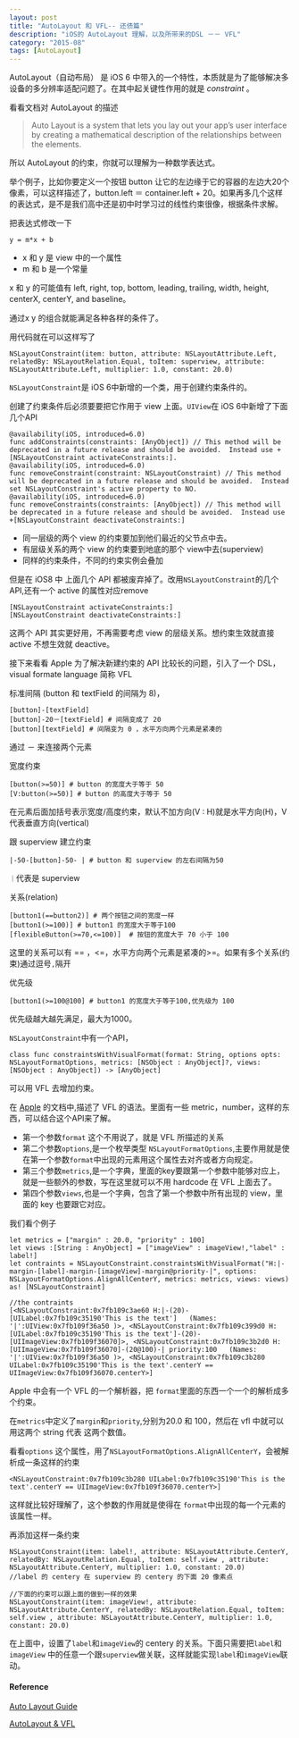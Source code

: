 ```yaml
---
layout: post
title: "AutoLayout 和 VFL-- 还债篇"
description: "iOS的 AutoLayout 理解，以及所带来的DSL －－ VFL"
category: "2015-08"
tags: [AutoLayout]
---
```


AutoLayout（自动布局） 是 iOS 6 中带入的一个特性，本质就是为了能够解决多设备的多分辨率适配问题了。在其中起关键性作用的就是 *constraint* 。

看看文档对 AutoLayout 的描述

> Auto Layout is a system that lets you lay out your app’s user interface by creating a mathematical description of the relationships between the elements. 

所以 AutoLayout 的约束，你就可以理解为一种数学表达式。

举个例子，比如你要定义一个按钮 button 让它的左边缘于它的容器的左边大20个像素，可以这样描述了，button.left ＝ container.left + 20。如果再多几个这样的表达式，是不是我们高中还是初中时学习过的线性约束很像，根据条件求解。

把表达式修改一下

	y = m*x + b

* x 和 y 是 view 中的一个属性
* m 和 b 是一个常量

x 和 y 的可能值有 left, right, top, bottom, leading, trailing, width, height, centerX, centerY, and baseline。

通过x y 的组合就能满足各种各样的条件了。

用代码就在可以这样写了

	NSLayoutConstraint(item: button, attribute: NSLayoutAttribute.Left, relatedBy: NSLayoutRelation.Equal, toItem: superview, attribute: NSLayoutAttribute.Left, multiplier: 1.0, constant: 20.0)                              

`NSLayoutConstraint`是 iOS 6中新增的一个类，用于创建约束条件的。

创建了约束条件后必须要要把它作用于 view 上面。`UIView`在 iOS 6中新增了下面几个API

    @availability(iOS, introduced=6.0)
    func addConstraints(constraints: [AnyObject]) // This method will be deprecated in a future release and should be avoided.  Instead use +[NSLayoutConstraint activateConstraints:].
    @availability(iOS, introduced=6.0)
    func removeConstraint(constraint: NSLayoutConstraint) // This method will be deprecated in a future release and should be avoided.  Instead set NSLayoutConstraint's active property to NO.
    @availability(iOS, introduced=6.0)
    func removeConstraints(constraints: [AnyObject]) // This method will be deprecated in a future release and should be avoided.  Instead use +[NSLayoutConstraint deactivateConstraints:]

* 同一层级的两个 view 的约束要加到他们最近的父节点中去。
* 有层级关系的两个 view 的约束要到地底的那个 view中去(superview)
* 同样的约束条件，不同的约束实例会叠加

但是在 iOS8 中 上面几个 API 都被废弃掉了。改用`NSLayoutConstraint`的几个 API,还有一个 active 的属性对应remove

	[NSLayoutConstraint activateConstraints:]
	[NSLayoutConstraint deactivateConstraints:]

这两个  API 其实更好用，不再需要考虑 view 的层级关系。想约束生效就直接 active 不想生效就 deactive。

接下来看看 Apple 为了解决新建约束的 API 比较长的问题，引入了一个 DSL，visual formate language 简称 VFL

标准间隔 (button 和 textField 的间隔为 8)，

	[button]-[textField]
	[button]-20－[textField] # 间隔变成了 20
	[button][textField] # 间隔变为 0 ，水平方向两个元素是紧凑的

通过 － 来连接两个元素

宽度约束

	[button(>=50)] # button 的宽度大于等于 50
	[V:button(>=50)] # button 的高度大于等于 50

在元素后面加括号表示宽度/高度约束，默认不加方向(V : H)就是水平方向(H)，V 代表垂直方向(vertical)

跟 superview 建立约束
	
	|-50-[button]-50- | # button 和 superview 的左右间隔为50 
 
`｜`代表是 superview

关系(relation)

	[button1(==button2)] # 两个按钮之间的宽度一样
	[button1(>=100)] # button1 的宽度大于等于100
	[flexibleButton(>=70,<=100)]  # 按钮的宽度大于 70 小于 100

这里的关系可以有 == ，<=，水平方向两个元素是紧凑的>=。如果有多个关系(约束)通过逗号`,`隔开

优先级

	[button1(>=100@100] # button1 的宽度大于等于100,优先级为 100

优先级越大越先满足，最大为1000。

`NSLayoutConstraint`中有一个API，

	class func constraintsWithVisualFormat(format: String, options opts: NSLayoutFormatOptions, metrics: [NSObject : AnyObject]?, views: [NSObject : AnyObject]) -> [AnyObject]

可以用 VFL 去增加约束。

在 [Apple](https://developer.apple.com/library/prerelease/ios/documentation/UserExperience/Conceptual/AutolayoutPG/VisualFormatLanguage/VisualFormatLanguage.html#//apple_ref/doc/uid/TP40010853-CH3-SW11) 的文档中,描述了 VFL 的语法。里面有一些 metric，number，这样的东西，可以结合这个API来了解。

* 第一个参数`format` 这个不用说了，就是 VFL 所描述的关系
* 第二个参数`options`,是一个枚举类型 `NSLayoutFormatOptions`,主要作用就是使在第一个参数`format`中出现的元素用这个属性去对齐或者方向规定。
* 第三个参数`metrics`,是一个字典，里面的key要跟第一个参数中能够对应上，就是一些额外的参数，写在这里就可以不用 hardcode 在 VFL 上面去了。
* 第四个参数`views`,也是一个字典，包含了第一个参数中所有出现的 view，里面的 key 也要跟它对应。


我们看个例子

	let metrics = ["margin" : 20.0, "priority" : 100]
    let views :[String : AnyObject] = ["imageView" : imageView!,"label" : label!]
    let contraints = NSLayoutConstraint.constraintsWithVisualFormat("H:|-margin-[label]-margin-[imageView]-margin@priority-|", options: NSLayoutFormatOptions.AlignAllCenterY, metrics: metrics, views: views) as! [NSLayoutConstraint]

    //the contraints 
	[<NSLayoutConstraint:0x7fb109c3ae60 H:|-(20)-[UILabel:0x7fb109c35190'This is the text']   (Names: '|':UIView:0x7fb109f36a50 )>, <NSLayoutConstraint:0x7fb109c399d0 H:[UILabel:0x7fb109c35190'This is the text']-(20)-[UIImageView:0x7fb109f36070]>, <NSLayoutConstraint:0x7fb109c3b2d0 H:[UIImageView:0x7fb109f36070]-(20@100)-| priority:100   (Names: '|':UIView:0x7fb109f36a50 )>, <NSLayoutConstraint:0x7fb109c3b280 UILabel:0x7fb109c35190'This is the text'.centerY == UIImageView:0x7fb109f36070.centerY>]

Apple 中会有一个 VFL 的一个解析器，把 `format`里面的东西一个一个的解析成多个约束。

在`metrics`中定义了`margin`和`priority`,分别为20.0 和 100，然后在 vfl 中就可以用这两个 string 代表 这两个数值。

看看`options` 这个属性，用了`NSLayoutFormatOptions.AlignAllCenterY`，会被解析成一条这样的约束

	<NSLayoutConstraint:0x7fb109c3b280 UILabel:0x7fb109c35190'This is the text'.centerY == UIImageView:0x7fb109f36070.centerY>]

这样就比较好理解了，这个参数的作用就是使得在 `format`中出现的每一个元素的该属性一样。

再添加这样一条约束

	NSLayoutConstraint(item: label!, attribute: NSLayoutAttribute.CenterY, relatedBy: NSLayoutRelation.Equal, toItem: self.view , attribute: NSLayoutAttribute.CenterY, multiplier: 1.0, constant: 20.0)
	//label 的 centery 在 superview 的 centery 的下面 20 像素点

	//下面的约束可以跟上面的做到一样的效果
	NSLayoutConstraint(item: imageView!, attribute: NSLayoutAttribute.CenterY, relatedBy: NSLayoutRelation.Equal, toItem: self.view , attribute: NSLayoutAttribute.CenterY, multiplier: 1.0, constant: 20.0)

在上面中，设置了`label`和`imageView`的 centery 的关系。下面只需要把`label`和`imageView` 中的任意一个跟`superview`做关联，这样就能实现`label`和`imageView`联动。



#### Reference

[Auto Layout Guide](https://developer.apple.com/library/prerelease/ios/documentation/UserExperience/Conceptual/AutolayoutPG/Introduction/Introduction.html#//apple_ref/doc/uid/TP40010853-CH13-SW1)

[AutoLayout & VFL](http://objc.co/2014/11/26/AutoLayout-VFL/)
                      
